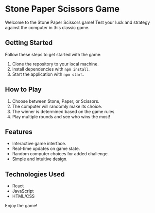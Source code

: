 # Stone Paper Scissors Game

Welcome to the Stone Paper Scissors game! Test your luck and strategy against the computer in this classic game.

## Getting Started

Follow these steps to get started with the game:

1. Clone the repository to your local machine.
2. Install dependencies with `npm install`.
3. Start the application with `npm start`.

## How to Play

1. Choose between Stone, Paper, or Scissors.
2. The computer will randomly make its choice.
3. The winner is determined based on the game rules.
4. Play multiple rounds and see who wins the most!

## Features

- Interactive game interface.
- Real-time updates on game state.
- Random computer choices for added challenge.
- Simple and intuitive design.

## Technologies Used

- React
- JavaScript
- HTML/CSS

Enjoy the game!
